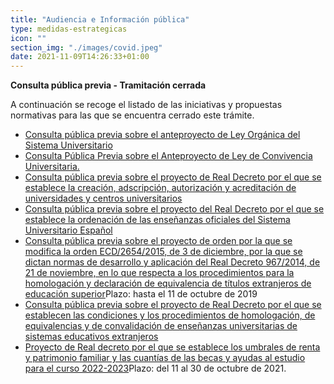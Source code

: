 ```yaml
---
title: "Audiencia e Información pública"
type: medidas-estrategicas
icon: ""
section_img: "./images/covid.jpeg"
date: 2021-11-09T14:26:33+01:00
---
```

**Consulta pública previa - Tramitación cerrada**

A continuación se recoge el listado de las iniciativas y propuestas normativas para las que se encuentra cerrado este trámite.

- [Consulta pública previa sobre el anteproyecto de Ley Orgánica del Sistema Universitario](consulta_publica_1.txt)
- [Consulta Pública Previa sobre el Anteproyecto de Ley de Convivencia Universitaria.](consulta_publica_2.txt)
- [Consulta pública previa sobre el proyecto de Real Decreto por el que se establece la creación, adscripción, autorización y acreditación de universidades y centros universitarios](consulta_publica_3.txt)
- [Consulta pública previa sobre el proyecto del Real Decreto por el que se establece la ordenación de las enseñanzas oficiales del Sistema Universitario Español](consulta_publica_4.txt)
- [Consulta pública previa sobre el proyecto de orden por la que se modifica la orden ECD/2654/2015, de 3 de diciembre, por la que se dictan normas de desarrollo y aplicación del Real Decreto 967/2014, de 21 de noviembre, en lo que respecta a los procedimientos para la homologación y declaración de equivalencia de títulos extranjeros de educación superior](consulta_publica_5.txt)Plazo: hasta el 11 de octubre de 2019
- [Consulta pública previa sobre el proyecto de Real Decreto por el que se establecen las condiciones y los procedimientos de homologación, de equivalencias y de convalidación de enseñanzas universitarias de sistemas educativos extranjeros](consulta_publica_6.txt)
- <a href="https://www.educacionyfp.gob.es/servicios-al-ciudadano/informacion-publica/consulta-publica-previa/abiertos/2021/prd-umbrales-renta-2022-2023.html" target="_blank">Proyecto de Real decreto por el que se establece los umbrales de renta y patrimonio familiar y las cuantías de las becas y ayudas al estudio para el curso 2022-2023</a>Plazo: del 11 al 30 de octubre de 2021.
